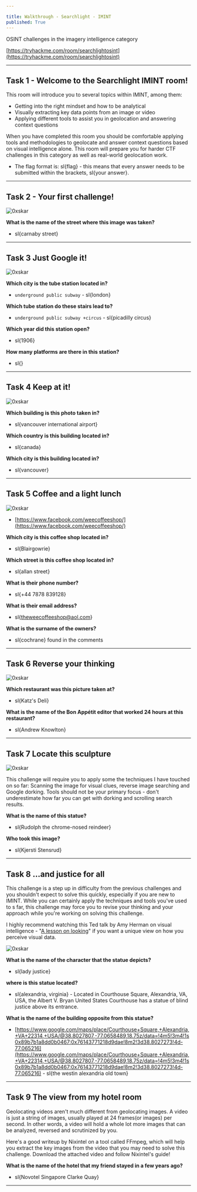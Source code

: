```yaml
---

title: Walkthrough - Searchlight - IMINT
published: True
---
```


OSINT challenges in the imagery intelligence category

[https://tryhackme.com/room/searchlightosint](https://tryhackme.com/room/searchlightosint)

* * *

## Task 1 - Welcome to the Searchlight IMINT room! 

This room will introduce you to several topics within IMINT, among them: 

   - Getting into the right mindset and how to be analytical 
   - Visually extracting key data points from an image or video
   - Applying different tools to assist you in geolocation and answering context questions

When you have completed this room you should be comfortable applying tools and methodologies to geolocate and answer context questions based on visual intelligence alone. This room will prepare you for harder CTF challenges in this category as well as real-world geolocation work. 

- The flag format is: sl{flag} - this means that every answer needs to be submitted within the brackets, sl{your answer}. 

* * * 

## Task 2 - Your first challenge! 

![0xskar](/assets/searchlight-imint01.png)

**What is the name of the street where this image was taken?**

- sl{carnaby street}

* * * 

## Task 3 Just Google it! 

![0xskar](/assets/searchlight-imint03.png)

**Which city is the tube station located in?**

- ``underground public subway`` - sl{london}

**Which tube station do these stairs lead to?**

- ``underground public subway +circus`` - sl{picadilly circus}

**Which year did this station open?**

- sl{1906}

**How many platforms are there in this station?**

- sl{}

* * * 

## Task 4 Keep at it!  

![0xskar](/assets/searchlight-imint04.png)

**Which building is this photo taken in?**

- sl{vancouver international airport}

**Which country is this building located in?**

- sl{canada}

**Which city is this building located in?**

- sl{vancouver}

* * * 

## Task 5 Coffee and a light lunch 

![0xskar](/assets/searchlight-imint05.png)

- [https://www.facebook.com/weecoffeeshop/](https://www.facebook.com/weecoffeeshop/)

**Which city is this coffee shop located in?**

- sl{Blairgowrie}

**Which street is this coffee shop located in?**

- sl{allan street}

**What is their phone number?**

- sl{+44 7878 839128}

**What is their email address?**

- sl{theweecoffeeshop@aol.com}

**What is the surname of the owners?**

- sl{cochrane} found in the comments

* * * 

## Task 6 Reverse your thinking

![0xskar](/assets/searchlight-imint06.png)

**Which restaurant was this picture taken at?**

- sl{Katz's Deli}

**What is the name of the Bon Appétit editor that worked 24 hours at this restaurant?**

- sl{Andrew Knowlton}

* * * 

## Task 7 Locate this sculpture

![0xskar](/assets/searchlight-imint07.png)

This challenge will require you to apply some the techniques I have touched on so far: Scanning the image for visual clues, reverse image searching and Google dorking. Tools should not be your primary focus - don't underestimate how far you can get with dorking and scrolling search results. 

**What is the name of this statue?**

- sl{Rudolph the chrome-nosed reindeer}

**Who took this image?**

- sl{Kjersti Stensrud}

* * * 

## Task 8 ...and justice for all

This challenge is a step up in difficulty from the previous challenges and you shouldn't expect to solve this quickly, especially if you are new to IMINT. While you can certainly apply the techniques and tools you've used to s far, this challenge may force you to revise your thinking and your approach while you're working on solving this challenge. 

I highly recommend watching this Ted talk by Amy Herman on visual intelligence - "[A lesson on looking](https://www.youtube.com/watch?v=_jHmjs2270A)" if you want a unique view on how you perceive visual data.

![0xskar](/assets/searchlight-imint08.png)

**What is the name of the character that the statue depicts?**

- sl{lady justice}

**where is this statue located?**

- sl{alexandria, virginia} - Located in Courthouse Square, Alexandria, VA, USA, the Albert V. Bryan United States Courthouse has a statue of blind justice above its entrance.

**What is the name of the building opposite from this statue?**

- [https://www.google.com/maps/place/Courthouse+Square,+Alexandria,+VA+22314,+USA/@38.8027807,-77.0658489,18.75z/data=!4m5!3m4!1s0x89b7b1a8dd0b0467:0x76143771218d9dae!8m2!3d38.8027273!4d-77.065216](https://www.google.com/maps/place/Courthouse+Square,+Alexandria,+VA+22314,+USA/@38.8027807,-77.0658489,18.75z/data=!4m5!3m4!1s0x89b7b1a8dd0b0467:0x76143771218d9dae!8m2!3d38.8027273!4d-77.065216) - sl{the westin alexandria old town}

* * * 

## Task 9 The view from my hotel room

Geolocating videos aren't much different from geolocating images. A video is just a string of images, usually played at 24 frames(or images) per second. In other words, a video will hold a whole lot more images that can be analyzed, reversed and scrutinized by you. 

Here's a good writeup by Nixintel on a tool called FFmpeg, which will help you extract the key images from the video that you may need to solve this challenge. Download the attached video and follow Nixintel's guide!

**What is the name of the hotel that my friend stayed in a few years ago?**

- sl{Novotel Singapore Clarke Quay}

* * * 